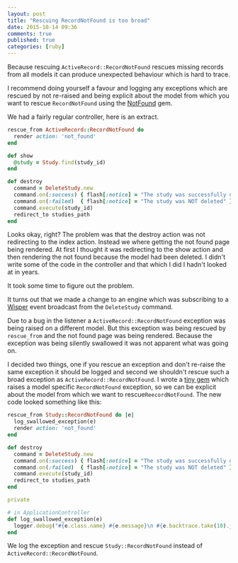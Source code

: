 ```yaml
---
layout: post
title: "Rescuing RecordNotFound is too broad"
date: 2015-10-14 09:36
comments: true
published: true
categories: [ruby]
---
```


Because rescuing `ActiveRecord::RecordNotFound` rescues missing records from all models it can produce unexpected behaviour which is hard to trace.

I recommend doing yourself a favour and logging any exceptions which are rescued by not re-raised and being explicit about the model from which you want to rescue `RecordNotFound` using the [NotFound](https://github.com/krisleech/not_found) gem.

<!-- more -->

We had a fairly regular controller, here is an extract.

```ruby
rescue_from ActiveRecord::RecordNotFound do
  render action: 'not_found'
end

def show
  @study = Study.find(study_id)
end

def destroy
  command = DeleteStudy.new
  command.on(:success) { flash[:notice] = "The study was successfully deleted" }
  command.on(:failed)  { flash[:notice] = "The study was NOT deleted" }
  command.execute(study_id)
  redirect_to studies_path
end
```

Looks okay, right? The problem was that the destroy action was not redirecting to the index action. Instead we where getting the not found page being rendered. At first I thought it was redirecting to the show action and then rendering the not found because the model had been deleted. I didn't write some of the code in the controller and that which I did I hadn't looked at in years.

It took some time to figure out the problem.

It turns out that we made a change to an engine which was subscribing to a [Wisper](https://github.com/krisleech/wisper) event broadcast from the `DeleteStudy` command.

Due to a bug in the listener a `ActiveRecord::RecordNotFound` exception was being raised on a different model. But this exception was being rescued by `rescue_from` and the not found page was being rendered. Because the exception was being silently swallowed it was not apparent what was going on.

I decided two things, one if you rescue an exception and don't re-raise the same exception it should be logged and second we shouldn't rescue such a broad exception as `ActiveRecord::RecordNotFound`. I wrote a [tiny gem](https://github.com/krisleech/not_found) which raises a model specific `RecordNotFound` exception, so we can be explicit about the model from which we want to rescue`ReecordNotFound`. The new code looked something like this:

```ruby
rescue_from Study::RecordNotFound do |e|
  log_swallowed_exception(e)
  render action: 'not_found'
end

def destroy
  command = DeleteStudy.new
  command.on(:success) { flash[:notice] = "The study was successfully deleted" }
  command.on(:failed)  { flash[:notice] = "The study was NOT deleted" }
  command.execute(study_id)
  redirect_to studies_path
end

private

# in ApplicationController
def log_swallowed_exception(e)
  logger.debug("#{e.class.name} #{e.message}\n #{e.backtrace.take(10).join("\n"))
end
```

We log the exception and rescue `Study::RecordNotFound` instead of
`ActiveRecord::RecordNotFound`.
